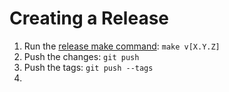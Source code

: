 # Creating a Release

1. Run the [release make command](Makefile): `make v[X.Y.Z]`
2. Push the changes: `git push`
3. Push the tags: `git push --tags`
4. 
